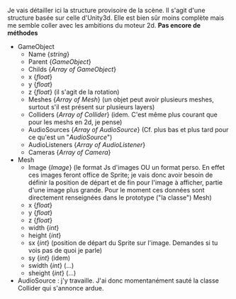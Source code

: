 Je vais détailler ici la structure provisoire de la scène. Il s'agit d'une structure basée sur celle d'Unity3d. Elle est bien sûr moins complète mais me semble coller avec les ambitions du moteur 2d. **Pas encore de méthodes**

* GameObject
  * Name {*string*}
  * Parent {*GameObject*}
  * Childs {*Array of GameObject*}
  * x {*float*}
  * y {*float*}
  * z {*float*} (il s'agit de la rotation)
  * Meshes {*Array of Mesh*} (un objet peut avoir plusieurs meshes, surtout s'il est présent sur plusieurs layers)
  * Colliders {*Array of Collider*} (idem. C'est même plus courant que pour les meshs en 2d, je pense)
  * AudioSources {*Array of AudioSource*} (Cf. plus bas et plus tard pour ce qu'est un "*AudioSource*")
  * AudioListeners {*Array of AudioListener*}
  * Cameras {*Array of Camera*}
* Mesh
  * Image {*Image*} (le format Js d'images OU un format perso. En effet ces images feront office de Sprite; je vais donc avoir besoin de définir la position de départ et de fin pour l'image à afficher, partie d'une image plus grande. Pour le moment ces données sont directement renseignées dans le prototype ("la classe") Mesh)
  * x {*float*}
  * y {*float*}
  * z {*float*}
  * width {*int*}
  * height {*int*}
  * sx {*int*} (position de départ du Sprite sur l'image. Demandes si tu vois pas de quoi je parle)
  * sy {*int*} (idem)
  * swidth {*int*} (...)
  * sheight {*int*} (...)
* AudioSource : j'y travaille. J'ai donc momentanément sauté la classe Collider qui s'annonce ardue.
